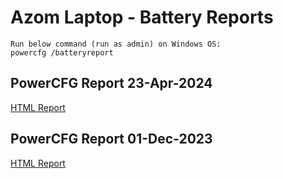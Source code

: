 # Azom Laptop - Battery Reports

```
Run below command (run as admin) on Windows OS: 
powercfg /batteryreport
```

## PowerCFG Report 23-Apr-2024 
<a href="https://raw.githack.com/kamleshrao/ps-logs/master/laptops/azom/battery/battery-report-20240423.html" target="_blank">HTML Report</a> 

## PowerCFG Report 01-Dec-2023 
<a href="https://raw.githack.com/kamleshrao/ps-logs/master/laptops/azom/battery/battery-report-20231201.html" target="_blank">HTML Report</a> 

